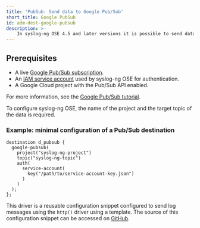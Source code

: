 ```yaml
---
title: 'PubSub: Send data to Google Pub/Sub'
short_title: Google PubSub
id: adm-dest-google-pubsub
description: >-
    In syslog-ng OSE 4.5 and later versions it is possible to send data to [Google Cloud Pub/Sub](https://cloud.google.com/pubsub?hl=en) using its [HTTP REST API](https://cloud.google.com/pubsub/docs/reference/rest).
---
```


## Prerequisites

* A live [Google Pub/Sub subscription](https://cloud.google.com/pubsub?hl=en).
* An [IAM service account](https://cloud.google.com/iam/docs/service-account-overview) used by syslog-ng OSE for authentication.
* A Google Cloud project with the Pub/Sub API enabled.

For more information, see the [Google Pub/Sub tutorial](https://cloud.google.com/pubsub/docs/building-pubsub-messaging-system#before_you_begin).

To configure syslog-ng OSE, the name of the project and the target topic of the data is required.

### Example: minimal configuration of a Pub/Sub destination

```config
destination d_pubsub {
  google-pubsub(
    project("syslog-ng-project")
    topic("syslog-ng-topic")
    auth(
      service-account(
        key("/path/to/service-account-key.json")
      )
    )
  );
};
```

This driver is a reusable configuration snippet configured to send log messages using the `http()` driver using a template. The source of this configuration snippet can be accessed on [GitHub](https://github.com/syslog-ng/syslog-ng/blob/master/scl/google/google-pubsub.conf).

